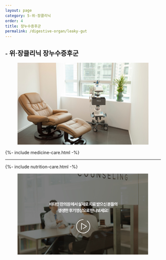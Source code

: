 ```yaml
---
layout: page
category: 5-위·장클리닉
order: 4
title: 장누수증후군 
permalink: /digestive-organ/leaky-gut
---
```


<h2 class="content-heading">
  <small>-</small>
  <strong>위·장클리닉</strong> 장누수증후군 
</h2>

<figure>
  <img src="/assets/img-slide3.jpg" alt="">
</figure>

{%- include medicine-care.html -%}

<hr>

{%- include nutrition-care.html -%}

<figure>
  <a href="/about/review">
    <img src="/assets/img-goreview.jpg" alt="치료 후기와 사례 보기">
  </a>
</figure>

